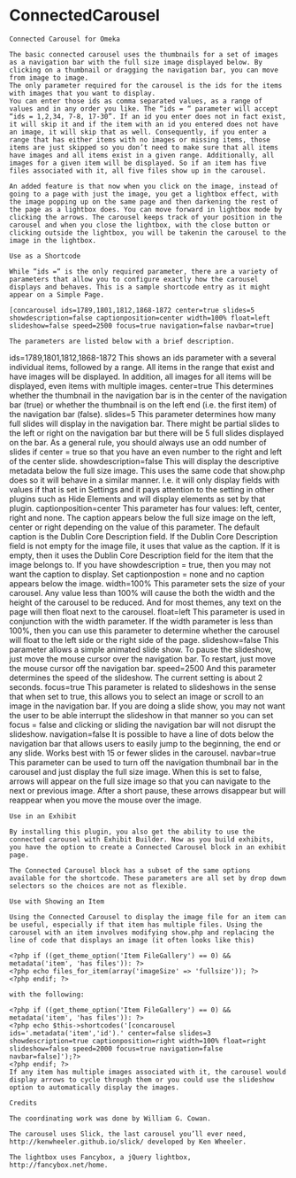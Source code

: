 ConnectedCarousel
=================

	Connected Carousel for Omeka

	The basic connected carousel uses the thumbnails for a set of images as a navigation bar with the full size image displayed below. By clicking on a thumbnail or dragging the navigation bar, you can move from image to image.
	The only parameter required for the carousel is the ids for the items with images that you want to display. 
	You can enter those ids as comma separated values, as a range of values and in any order you like. The “ids = “ parameter will accept “ids = 1,2,34, 7-8, 17-30”. If an id you enter does not in fact exist, it will skip it and if the item with an id you entered does not have an image, it will skip that as well. Consequently, if you enter a range that has either items with no images or missing items, those items are just skipped so you don’t need to make sure that all items have images and all items exist in a given range. Additionally, all images for a given item will be displayed. So if an item has five files associated with it, all five files show up in the carousel.

	An added feature is that now when you click on the image, instead of going to a page with just the image, you get a lightbox effect, with the image popping up on the same page and then darkening the rest of the page as a lightbox does. You can move forward in lightbox mode by clicking the arrows. The carousel keeps track of your position in the carousel and when you close the lightbox, with the close button or clicking outside the lightbox, you will be takenin the carousel to the image in the lightbox.

	Use as a Shortcode

	While “ids =“ is the only required parameter, there are a variety of parameters that allow you to configure exactly how the carousel displays and behaves. This is a sample shortcode entry as it might appear on a Simple Page.

	[concarousel ids=1789,1801,1812,1868-1872 center=true slides=5 showdescription=false captionposition=center width=100% float=left slideshow=false speed=2500 focus=true navigation=false navbar=true]

	The parameters are listed below with a brief description.

ids=1789,1801,1812,1868-1872
	This shows an ids parameter with a several individual items, followed by a range. All items in the range that exist and have images will be displayed. In addition, all images for all items will be displayed, even items with multiple images.
center=true
	This determines whether the thumbnail in the navigation bar is in the center of the navigation bar (true) or whether the thumbnail is on the left end (i.e. the first item) of the navigation bar (false).
slides=5 
	This parameter determines how many full slides will display in the navigation bar. There might be partial slides to the left or right on the navigation bar but there will be 5 full slides displayed on the bar. As a general rule, you should always use an odd number of slides if center = true so that you have an even number to the right and left of the center slide.
showdescription=false
	This will display the descriptive metadata below the full size image. This uses the same code that show.php does so it will behave in a similar manner. I.e. it will only display fields with values if that is set in Settings and it pays attention to the setting in other plugins such as Hide Elements and will display elements as set by that plugin.
captionposition=center 
	This parameter has four values: left, center, right and none. The caption appears below the full size image on the left, center or right depending on the value of this parameter. The default caption is the Dublin Core Description field. If the Dublin Core Description field is not empty for the image file, it uses that value as the caption. If it is empty, then it uses the Dublin Core Description field for the item that the image belongs to. If you have showdescription = true, then you may not want the caption to display. Set captionpostion = none and no caption appears below the image.
width=100% 
	This parameter sets the size of your carousel. Any value less than 100% will cause the both the width and the height of the carousel to be reduced. And for most themes, any text on the page will then float next to the carousel.
float=left 
	This parameter is used in conjunction with the width parameter. If the width parameter is less than 100%, then you can use this parameter to determine whether the carousel will float to the left side or the right side of the page.
slideshow=false 
	This parameter allows a simple animated slide show. To pause the slideshow, just move the mouse cursor over the navigation bar. To restart, just move the mouse cursor off the navigation bar.
speed=2500 
	And this parameter determines the speed of the slideshow. The current setting is about 2 seconds.
focus=true 
	This parameter is related to slideshows in the sense that when set to true, this allows you to select an image or scroll to an image in the navigation bar. If you are doing a slide show, you may not want the user to be able interrupt the slideshow in that manner so you can set focus = false and clicking or sliding the navigation bar will not disrupt the slideshow.
navigation=false 
	It is possible to have a line of dots below the navigation bar that allows users to easily jump to the beginning, the end or any slide. Works best with 15 or fewer slides in the carousel.
navbar=true
	This parameter can be used to turn off the navigation thumbnail bar in the carousel and just display the full size image. When this is set to false, arrows will appear on the full size image so that you can navigate to the next or previous image. After a short pause, these arrows disappear but will reappear when you move the mouse over the image. 

	Use in an Exhibit

	By installing this plugin, you also get the ability to use the connected carousel with Exhibit Builder. Now as you build exhibits, you have the option to create a Connected Carousel block in an exhibit page. 

	The Connected Carousel block has a subset of the same options available for the shortcode. These parameters are all set by drop down selectors so the choices are not as flexible. 

	Use with Showing an Item

	Using the Connected Carousel to display the image file for an item can be useful, especially if that item has multiple files. Using the carousel with an item involves modifying show.php and replacing the line of code that displays an image (it often looks like this) 

	<?php if ((get_theme_option('Item FileGallery') == 0) && metadata('item', 'has files')): ?>
	<?php echo files_for_item(array('imageSize' => 'fullsize')); ?>
	<?php endif; ?>

	with the following:

	<?php if ((get_theme_option('Item FileGallery') == 0) && metadata('item', 'has files')): ?>
	<?php echo $this->shortcodes('[concarousel ids='.metadata('item','id').' center=false slides=3 showdescription=true captionposition=right width=100% float=right slideshow=false speed=2000 focus=true navigation=false navbar=false]');?>
	<?php endif; ?>
	If any item has multiple images associated with it, the carousel would display arrows to cycle through them or you could use the slideshow option to automatically display the images.

	Credits

	The coordinating work was done by William G. Cowan.

	The carousel uses Slick, the last carousel you’ll ever need, http://kenwheeler.github.io/slick/ developed by Ken Wheeler.

	The lightbox uses Fancybox, a jQuery lightbox, http://fancybox.net/home.



